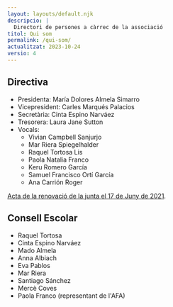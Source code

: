 ```yaml
---
layout: layouts/default.njk
descripcio: |
  Directori de persones a càrrec de la associació
titol: Qui som
permalink: /qui-som/
actualitzat: 2023-10-24
versio: 4
---
```


## Directiva

* Presidenta: María Dolores Almela Simarro
* Vicepresident: Carles Marqués Palacios
* Secretària: Cinta Espino Narváez
* Tresorera: Laura Jane Sutton
* Vocals: 
  * Vivian Campbell Sanjurjo
  * Mar Riera Spiegelhalder
  * Raquel Tortosa Lis
  * Paola Natalia Franco
  * Keru Romero García
  * Samuel Francisco Ortí García
  * Ana Carrión Roger

[Acta de la renovació de la junta el 17 de Juny de 2021](/assets/docs/2021-06-17-canvi-junta.pdf).

## Consell Escolar

* Raquel Tortosa
* Cinta Espino Narváez
* Mado Almela
* Anna Albiach
* Eva Pablos
* Mar Riera
* Santiago Sánchez
* Mercè Coves
* Paola Franco (representant de l'AFA)
